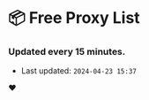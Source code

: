 # :package: Free Proxy List
### Updated every 15 minutes.

- Last updated: `2024-04-23 15:37`

:heart:
